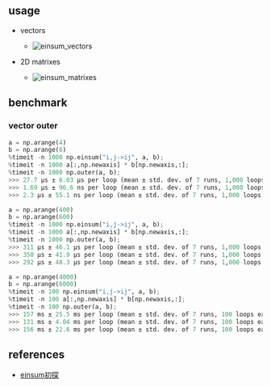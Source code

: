 


## usage

- vectors
	- ![einsum_vectors](https://pic1.zhimg.com/80/v2-a626e7d59c489670a5eefda09679bfa4_1440w.webp)


- 2D matrixes
	- ![einsum_matrixes](https://pic2.zhimg.com/80/v2-42c4a13d58085c0a69b03a50f0e41e0d_1440w.webp)



## benchmark

### vector outer
```Python
a = np.arange(4)
b = np.arange(6)
%timeit -n 1000 np.einsum("i,j->ij", a, b);
%timeit -n 1000 a[:,np.newaxis] * b[np.newaxis,:];
%timeit -n 1000 np.outer(a, b);
>>> 27.7 µs ± 6.03 µs per loop (mean ± std. dev. of 7 runs, 1,000 loops each)
>>> 1.69 µs ± 96.6 ns per loop (mean ± std. dev. of 7 runs, 1,000 loops each)
>>> 2.3 µs ± 55.1 ns per loop (mean ± std. dev. of 7 runs, 1,000 loops each)

a = np.arange(400)
b = np.arange(600)
%timeit -n 1000 np.einsum("i,j->ij", a, b);
%timeit -n 1000 a[:,np.newaxis] * b[np.newaxis,:];
%timeit -n 1000 np.outer(a, b);
>>> 311 µs ± 46.1 µs per loop (mean ± std. dev. of 7 runs, 1,000 loops each)
>>> 350 µs ± 41.9 µs per loop (mean ± std. dev. of 7 runs, 1,000 loops each)
>>> 292 µs ± 48.3 µs per loop (mean ± std. dev. of 7 runs, 1,000 loops each)

a = np.arange(4000)
b = np.arange(6000)
%timeit -n 100 np.einsum("i,j->ij", a, b);
%timeit -n 100 a[:,np.newaxis] * b[np.newaxis,:];
%timeit -n 100 np.outer(a, b);
>>> 157 ms ± 25.5 ms per loop (mean ± std. dev. of 7 runs, 100 loops each)
>>> 131 ms ± 4.04 ms per loop (mean ± std. dev. of 7 runs, 100 loops each)
>>> 156 ms ± 22.6 ms per loop (mean ± std. dev. of 7 runs, 100 loops each)
```




## references

- [einsum初探](https://zhuanlan.zhihu.com/p/101157166)